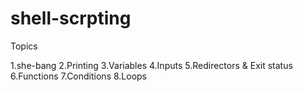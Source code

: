# shell-scrpting

Topics

1.she-bang
2.Printing
3.Variables
4.Inputs
5.Redirectors & Exit status
6.Functions
7.Conditions
8.Loops

###
